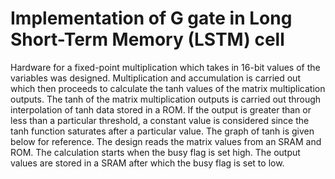 # Implementation of G gate in Long Short-Term Memory (LSTM) cell
Hardware for a fixed-point multiplication which takes in 16-bit values of the variables was designed. Multiplication and accumulation is carried out which then proceeds to calculate the tanh values of the matrix multiplication outputs. The tanh of the matrix multiplication outputs is carried out through interpolation of tanh data stored in a ROM. If the output is greater than or less than a particular threshold, a constant value is considered since the tanh function saturates after a particular value. The graph of tanh is given below for reference. The design reads the matrix values from an SRAM and ROM. The calculation starts when the busy flag is set high. The output values are stored in a SRAM after which the busy flag is set to low.
